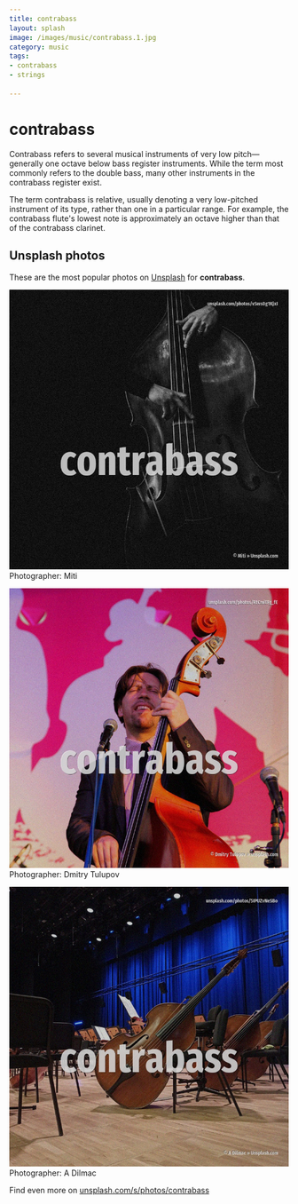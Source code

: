 ```yaml
---
title: contrabass
layout: splash
image: /images/music/contrabass.1.jpg
category: music
tags:
- contrabass
- strings

---
```

# contrabass

Contrabass  refers to several musical instruments of very low pitch—generally one octave below bass 
register instruments.
While the term most commonly refers to the double bass, many other instruments in the contrabass 
register exist.

The term contrabass is relative, usually denoting a very low-pitched instrument of its type, rather 
than one in a particular range.
For example, the contrabass flute's lowest note is approximately an octave higher than that of the 
contrabass clarinet.

 
## Unsplash photos
These are the most popular photos on [Unsplash](https://unsplash.com) for **contrabass**.
 
![contrabass](/images/music/contrabass.1.jpg)
Photographer:  Miti
 
![contrabass](/images/music/contrabass.2.jpg)
Photographer:  Dmitry Tulupov
 
![contrabass](/images/music/contrabass.3.jpg)
Photographer:  A Dilmac
 
Find even more on [unsplash.com/s/photos/contrabass](https://unsplash.com/s/photos/contrabass)
 
